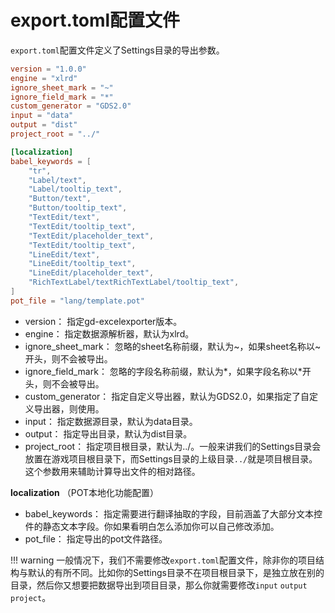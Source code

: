 # export.toml配置文件

`export.toml`配置文件定义了Settings目录的导出参数。

```toml
version = "1.0.0"
engine = "xlrd"
ignore_sheet_mark = "~" 
ignore_field_mark = "*"
custom_generator = "GDS2.0"
input = "data"
output = "dist"
project_root = "../"

[localization]
babel_keywords = [
    "tr",
    "Label/text",
    "Label/tooltip_text",
    "Button/text",
    "Button/tooltip_text",
    "TextEdit/text",
    "TextEdit/tooltip_text",
    "TextEdit/placeholder_text",
    "TextEdit/tooltip_text",
    "LineEdit/text",
    "LineEdit/tooltip_text",
    "LineEdit/placeholder_text",
    "RichTextLabel/textRichTextLabel/tooltip_text",
]
pot_file = "lang/template.pot"


```

* version： 指定gd-excelexporter版本。
* engine： 指定数据源解析器，默认为xlrd。
* ignore_sheet_mark： 忽略的sheet名称前缀，默认为~，如果sheet名称以~开头，则不会被导出。
* ignore_field_mark： 忽略的字段名称前缀，默认为*，如果字段名称以*开头，则不会被导出。
* custom_generator： 指定自定义导出器，默认为GDS2.0，如果指定了自定义导出器，则使用。
* input： 指定数据源目录，默认为data目录。
* output： 指定导出目录，默认为dist目录。
* project_root： 指定项目根目录，默认为../。一般来讲我们的Settings目录会放置在游戏项目根目录下，而Settings目录的上级目录`../`就是项目根目录。这个参数用来辅助计算导出文件的相对路径。

**localization** （POT本地化功能配置）

* babel_keywords： 指定需要进行翻译抽取的字段，目前涵盖了大部分文本控件的静态文本字段。你如果看明白怎么添加你可以自己修改添加。
* pot_file： 指定导出的pot文件路径。

!!! warning 
    一般情况下，我们不需要修改`export.toml`配置文件，除非你的项目结构与默认的有所不同。比如你的Settings目录不在项目根目录下，是独立放在别的目录，然后你又想要把数据导出到项目目录，那么你就需要修改`input` `output` `project`。

    
